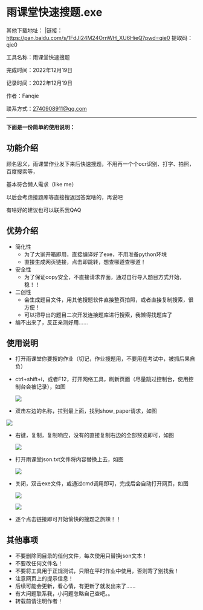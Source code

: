 # 雨课堂快速搜题.exe

其他下载地址：
|链接：https://pan.baidu.com/s/1FdJI24M24OrnWH_XU6HieQ?pwd=qie0 提取码：qie0

<!--more-->

工具名称：雨课堂快速搜题

完成时间：2022年12月19日

记录时间：2022年12月19日

作者：Fanqie

联系方式：2740908911@qq.com

---

**下面是一份简单的使用说明：**

## 功能介绍

顾名思义，雨课堂作业发下来后快速搜题，不用再一个个ocr识别、打字、拍照，百度搜索等，

基本符合懒人需求（like me）

以后会考虑接题库等直接搜返回答案啥的，再说吧

有啥好的建议也可以联系我QAQ

## 优势介绍

* 简化性
  * 为了大家开箱即用，直接编译好了exe，不用准备python环境
  * 直接生成网页链接，点击即跳转，想查哪道查哪道！
* 安全性
  * 为了保证copy安全，不直接请求界面，通过自行导入题目方式开始，稳！！
* 二创性
  * 会生成题目文件，用其他搜题软件直接整页拍照，或者直接复制搜索，很方便！
  * 可以把导出的题目二次开发连接题库进行搜索，我懒得找题库了
* 编不出来了，反正亲测好用……

## 使用说明

* 打开雨课堂你要搜的作业（切记，作业搜题用，不要用在考试中，被抓后果自负）

* ctrl+shift+i，或者F12，打开网络工具，刷新页面（尽量跳过控制台，使用控制台会被记录），如图

  ![](http://img.imfanqie.top/program/ykt/1.png)

*  双击左边的名称，拉到最上面，找到show_paper请求，如图

  ![](http://img.imfanqie.top/program/ykt/2.png)

* 右键，复制，复制响应，没有的直接复制右边的全部预览即可，如图

  ![](http://img.imfanqie.top/program/ykt/3.png)

* 打开雨课堂json.txt文件将内容替换上去，如图

  ![](http://img.imfanqie.top/program/ykt/4.png)

* 关闭，双击exe文件，或通过cmd调用即可，完成后会自动打开网页，如图

  ![](http://img.imfanqie.top/program/ykt/5.png)

  ![](http://img.imfanqie.top/program/ykt/6.png)

* 逐个点击链接即可开始愉快的搜题之旅辣！！

## 其他事项

* 不要删除同目录的任何文件，每次使用只替换json文本！
* 不要改任何文件名！
* 不要将工具用于正规测试，只限在平时作业中使用，否则寄了别找我！
* 注意网页上的提示信息！
* 后续可能会更新，看心情，有更新了就发出来了……
* 有大问题联系我，小问题忽略自己查吧。。
* 转载前请注明作者！
